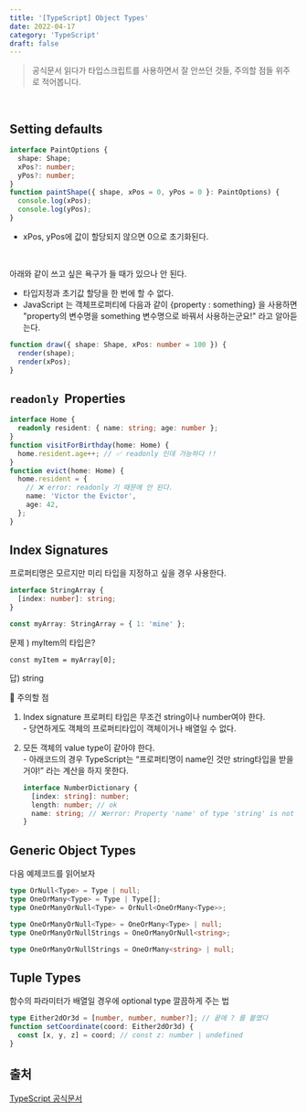 ```yaml
---
title: '[TypeScript] Object Types'
date: 2022-04-17
category: 'TypeScript'
draft: false
---
```


> 공식문서 읽다가 타입스크립트를 사용하면서 잘 안쓰던 것들, 주의할 점들 위주로 적어봅니다.

  <br />

## Setting defaults

```ts
interface PaintOptions {
  shape: Shape;
  xPos?: number;
  yPos?: number;
}
function paintShape({ shape, xPos = 0, yPos = 0 }: PaintOptions) {
  console.log(xPos);
  console.log(yPos);
}
```

- xPos, yPos에 값이 할당되지 않으면 0으로 초기화된다.

  <br />

아래와 같이 쓰고 싶은 욕구가 들 때가 있으나 안 된다.

- 타입지정과 초기값 할당을 한 번에 할 수 없다.
- JavaScript 는 객체프로퍼티에 다음과 같이 {property : something} 을 사용하면 "property의 변수명을 something 변수명으로 바꿔서 사용하는군요!" 라고 알아듣는다.

```ts
function draw({ shape: Shape, xPos: number = 100 }) {
  render(shape);
  render(xPos);
}
```

## `readonly`  Properties

```ts
interface Home {
  readonly resident: { name: string; age: number };
}
function visitForBirthday(home: Home) {
  home.resident.age++; // ✅ readonly 인데 가능하다 !!
}
function evict(home: Home) {
  home.resident = {
    // ❌ error: readonly 기 때문에 안 된다.
    name: 'Victor the Evictor',
    age: 42,
  };
}
```

## Index Signatures

프로퍼티명은 모르지만 미리 타입을 지정하고 싶을 경우 사용한다.

```typescript
interface StringArray {
  [index: number]: string;
}

const myArray: StringArray = { 1: 'mine' };
```

문제 ) myItem의 타입은?

```
const myItem = myArray[0];
```

답) string

🚩 주의할 점

1. Index signature 프로퍼티 타입은 무조건 string이나 number여야 한다.    
   \- 당연하게도 객체의 프로퍼티타입이 객체이거나 배열일 수 없다.

2. 모든 객체의 value type이 같아야 한다.  
   \- 아래코드의 경우 TypeScript는 “프로퍼티명이 name인 것만 string타입을 받을거야!” 라는 계산을 하지 못한다.

   ```typescript
   interface NumberDictionary {
     [index: string]: number;
     length: number; // ok
     name: string; // ❌error: Property 'name' of type 'string' is not assignable to 'string' index type 'number'
   }
   ```

## Generic Object Types

다음 예제코드를 읽어보자

```ts
type OrNull<Type> = Type | null;
type OneOrMany<Type> = Type | Type[];
type OneOrManyOrNull<Type> = OrNull<OneOrMany<Type>>;

type OneOrManyOrNull<Type> = OneOrMany<Type> | null;
type OneOrManyOrNullStrings = OneOrManyOrNull<string>;

type OneOrManyOrNullStrings = OneOrMany<string> | null;
```

## Tuple Types

함수의 파라미터가 배열일 경우에 optional type 깔끔하게 주는 법

```ts
type Either2dOr3d = [number, number, number?]; // 끝에 ? 를 붙였다
function setCoordinate(coord: Either2dOr3d) {
  const [x, y, z] = coord; // const z: number | undefined
}
```

## 출처

[TypeScript 공식문서](https://www.typescriptlang.org/docs/handbook/2/objects.html)
